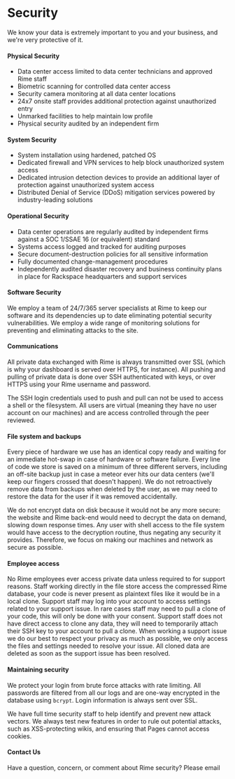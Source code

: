 
<h1 class="mdl-typography--font-light">Security</h1>

<p>We know your data is extremely important to you and your business, and we're very protective of it.</p>

<h4>Physical Security</h4>
<ul>
    <li>Data center access limited to data center technicians and approved Rime staff</li>
    <li>Biometric scanning for controlled data center access</li>
    <li>Security camera monitoring at all data center locations</li>
    <li>24x7 onsite staff provides additional protection against unauthorized entry</li>
    <li>Unmarked facilities to help maintain low profile</li>
    <li>Physical security audited by an independent firm</li>
</ul>

<h4>System Security</h4>
<ul>
    <li>System installation using hardened, patched OS</li>
    <li>Dedicated firewall and VPN services to help block unauthorized system access</li>
    <li>Dedicated intrusion detection devices to provide an additional layer of protection against unauthorized system access</li>
    <li>Distributed Denial of Service (DDoS) mitigation services powered by industry-leading solutions</li>
</ul>

<h4>Operational Security</h4>
<ul>
    <li>Data center operations are regularly audited by independent firms against a SOC 1/SSAE 16 (or equivalent) standard</li>
    <li>Systems access logged and tracked for auditing purposes</li>
    <li>Secure document-destruction policies for all sensitive information</li>
    <li>Fully documented change-management procedures</li>
    <li>Independently audited disaster recovery and business continuity plans in place for Rackspace headquarters and support services</li>
</ul>

<h4>Software Security</h4>
<p>We employ a team of 24/7/365 server specialists at Rime to keep our software and its dependencies up to date eliminating potential security vulnerabilities. We employ a wide range of monitoring solutions for preventing and eliminating attacks to the site.</p>

<h4>Communications</h4>
<p>All private data exchanged with Rime is always transmitted over SSL (which is why your dashboard is served over HTTPS, for instance). All pushing and pulling of private data is done over SSH authenticated with keys, or over HTTPS using your Rime username and password.</p>
<p>The SSH login credentials used to push and pull can not be used to access a shell or the filesystem. All users are virtual (meaning they have no user account on our machines) and are access controlled through the peer reviewed.</p>

<h4>File system and backups</h4>
<p>Every piece of hardware we use has an identical copy ready and waiting for an immediate hot-swap in case of hardware or software failure. Every line of code we store is saved on a minimum of three different servers, including an off-site backup just in case a meteor ever hits our data centers (we'll keep our fingers crossed that doesn't happen). We do not retroactively remove data from backups when deleted by the user, as we may need to restore the data for the user if it was removed accidentally.</p>
<p>We do not encrypt data on disk because it would not be any more secure: the website and Rime back-end would need to decrypt the data on demand, slowing down response times.  Any user with shell access to the file system would have access to the decryption routine, thus negating any security it provides. Therefore, we focus on making our machines and network as secure as possible.</p>

<h4>Employee access</h4>
<p>No Rime employees ever access private data unless required to for support reasons.  Staff working directly in the file store access the compressed Rime database, your code is never present as plaintext files like it would be in a local clone.  Support staff may log into your account to access settings related to your support issue.  In rare cases staff may need to pull a clone of your code, this will only be done with your consent.  Support staff does not have direct access to clone any data, they will need to temporarily attach their SSH key to your account to pull a clone.  When working a support issue we do our best to respect your privacy as much as possible, we only access the files and settings needed to resolve your issue.  All cloned data are deleted as soon as the support issue has been resolved.</p>

<h4>Maintaining security</h4>
<p>We protect your login from brute force attacks with rate limiting.  All passwords are filtered from all our logs and are one-way encrypted in the database using <code>bcrypt</code>.  Login information is always sent over SSL.</p>
<p>We have full time security staff to help identify and prevent new attack vectors. We always test new features in order to rule out potential attacks, such as XSS-protecting wikis, and ensuring that Pages cannot access cookies.</p>

<!-- <h4>Credit card safety</h4>
<p>When you sign up for a paid account on Rime, we do not store any of your card information on our servers. It's handed off to <a href="https://braintreepaymentsolutions.com">Braintree Payment Solutions</a>, a company dedicated to storing your sensitive data on <a href="https://en.wikipedia.org/wiki/Payment_Card_Industry_Data_Security_Standard">PCI-Compliant</a> servers.</p> -->

<h4>Contact Us</h4>
<p>Have a question, concern, or comment about Rime security? Please email <?php echo mailto('support@rime.co.</p>